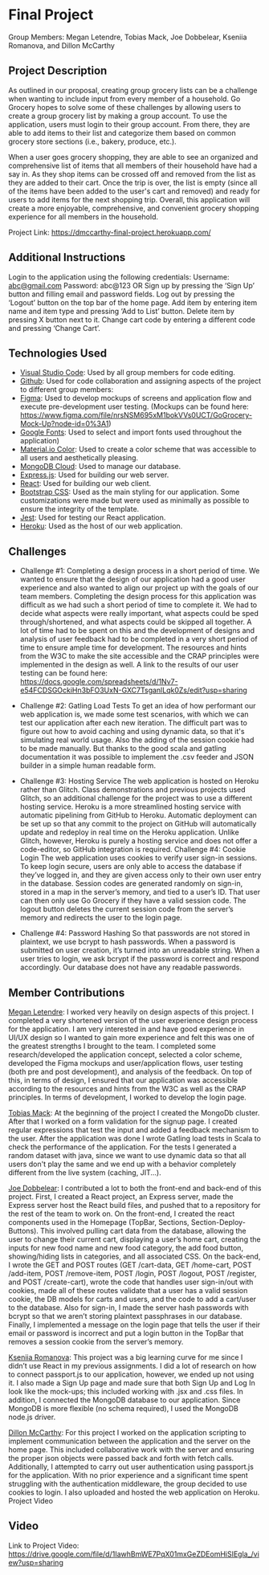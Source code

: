 # Final Project #

Group Members: Megan Letendre, Tobias Mack, Joe Dobbelear, Kseniia Romanova, and Dillon McCarthy

## Project Description ##

As outlined in our proposal, creating group grocery lists can be a challenge when wanting to include input from every member of a household. Go Grocery hopes to solve some of these challenges by allowing users to create a group grocery list by making a group account. To use the application, users must login to their group account. From there, they are able to add items to their list and categorize them based on common grocery store sections (i.e., bakery, produce, etc.). 

When a user goes grocery shopping, they are able to see an organized and comprehensive list of items that all members of their household have had a say in. As they shop items can be crossed off and removed from the list as they are added to their cart. Once the trip is over, the list is empty (since all of the items have been added to the user's cart and removed) and ready for users to add items for the next shopping trip. Overall, this application will create a more enjoyable, comprehensive, and convenient grocery shopping experience for all members in the household. 

Project Link: https://dmccarthy-final-project.herokuapp.com/ 

## Additional Instructions ##

Login to the application using the following credentials:
Username: abc@gmail.com
Password: abc@123
OR
Sign up by pressing the ‘Sign Up’ button and filling email and password fields.
Log out by pressing the ‘Logout’ button on the top bar of the home page.
Add item by entering item name and item type and pressing ‘Add to List’ button.
Delete item by pressing X button next to it.
Change cart code by entering a different code and pressing ‘Change Cart’.

## Technologies Used ##

- [Visual Studio Code](https://code.visualstudio.com/): Used by all group members for code editing.
- [Github](https://github.com/): Used for code collaboration and assigning aspects of the project to different group members:
- [Figma](https://figma.com/): Used to develop mockups of screens and application flow and execute pre-development user testing. (Mockups can be found here: https://www.figma.com/file/nrsNSM695xM1bokVVs0UCT/GoGrocery-Mock-Up?node-id=0%3A1)
- [Google Fonts](https://fonts.google.com/): Used to select and import fonts used throughout the application)
- [Material.io Color](https://material.io/inline-tools/color/): Used to create a color scheme that was accessible to all users and aesthetically pleasing. 
- [MongoDB Cloud](https://www.mongodb.com/cloud): Used to manage our database.
- [Express.js](https://expressjs.com/): Used for building our web server.
- [React](https://reactjs.org/): Used for building our web client.
- [Bootstrap CSS](https://getbootstrap.com/): Used as the main styling for our application. Some customizations were made but were used as minimally as possible to ensure the integrity of the template.
- [Jest](https://jestjs.io/): Used for testing our React application.
- [Heroku](https://www.heroku.com/): Used as the host of our web application.

## Challenges ## 

- Challenge #1: Completing a design process in a short period of time.
We wanted to ensure that the design of our application had a good user experience and also wanted to align our project up with the goals of our team members. Completing the design process for this application was difficult as we had such a short period of time to complete it. We had to decide what aspects were really important, what aspects could be sped through/shortened, and what aspects could be skipped all together. A lot of time had to be spent on this and the development of designs and analysis of user feedback had to be completed in a very short period of time to ensure ample time for development. The resources and hints from the W3C to make the site accessible and the CRAP principles were implemented in the design as well. A link to the results of our user testing can be found here: https://docs.google.com/spreadsheets/d/1Nv7-e54FCDSGOckiHn3bFO3UxN-GXC7TsganlLqk0Zs/edit?usp=sharing 

- Challenge #2: Gatling Load Tests
To get an idea of how performant our web application is, we made some test scenarios, with which we can test our application after each new iteration. The difficult part was to figure out how to avoid caching and using dynamic data, so that it's simulating real world usage. Also the adding of the session cookie had to be made manually. But thanks to the good scala and gatling documentation it was possible to implement the .csv feeder and JSON builder in a simple human readable form.

- Challenge #3: Hosting Service
The web application is hosted on Heroku rather than Glitch. Class demonstrations and previous projects used Glitch, so an additional challenge for the project was to use a different hosting service. Heroku is a more streamlined hosting service with automatic pipelining from GitHub to Heroku. Automatic deployment can be set up so that any commit to the project on GitHub will automatically update and redeploy in real time on the Heroku application. Unlike Glitch, however, Heroku is purely a hosting service and does not offer a code-editor, so GitHub integration is required.
Challenge #4: Cookie Login
The web application uses cookies to verify user sign-in sessions. To keep login secure, users are only able to access the database if they’ve logged in, and they are given access only to their own user entry in the database. Session codes are generated randomly on sign-in, stored in a map in the server’s memory, and tied to a user’s ID. That user can then only use Go Grocery if they have a valid session code. The logout button deletes the current session code from the server’s memory and redirects the user to the login page.

- Challenge #4: Password Hashing
So that passwords are not stored in plaintext, we use bcrypt to hash passwords. When a password is submitted on user creation, it’s turned into an unreadable string. When a user tries to login, we ask bcrypt if the password is correct and respond accordingly. Our database does not have any readable passwords.

## Member Contributions ##

[Megan Letendre](https://github.com/meganletendre7): I worked very heavily on design aspects of this project. I completed a very shortened version of the user experience design process for the application. I am very interested in and have good experience in UI/UX design so I wanted to gain more experience and felt this was one of the greatest strengths I brought to the team. I completed some research/developed the application concept, selected a color scheme, developed the Figma mockups and user/application flows, user testing (both pre and post development), and analysis of the feedback. On top of this, in terms of design, I ensured that our application was accessible according to the resources and hints from the W3C as well as the CRAP principles. In terms of development, I worked to develop the login page. 

[Tobias Mack](https://github.com/tobias-mack): At the beginning of the project I created the MongoDb cluster. After that I worked on a form validation for the signup page. I created regular expressions that test the input and added a feedback mechanism to the user. After the application was done I wrote Gatling load tests in Scala to check the performance of the application. For the tests I generated a random dataset with java, since we want to use dynamic data so that all users don't play the same and we end up with a behavior completely different from the live system (caching, JIT...).

[Joe Dobbelear](https://github.com/r2pen2): I contributed a lot to both the front-end and back-end of this project. First, I created a React project, an Express server, made the Express server host the React build files, and pushed that to a repository for the rest of the team to work on. On the front-end, I created the react components used in the Homepage (TopBar, Sections, Section-Deploy-Buttons). This involved pulling cart data from the database, allowing the user to change their current cart, displaying a user’s home cart, creating the inputs for new food name and new food category, the add food button, showing/hiding lists in categories, and all associated CSS. On the back-end, I wrote the GET and POST routes (GET /cart-data, GET /home-cart, POST /add-item, POST /remove-item, POST /login, POST /logout, POST /register, and POST /create-cart), wrote the code that handles user sign-in/out with cookies, made all of these routes validate that a user has a valid session cookie, the DB models for carts and users, and the code to add a cart/user to the database. Also for sign-in, I made the server hash passwords with bcrypt so that we aren’t storing plaintext passphrases in our database. Finally, I implemented a message on the login page that tells the user if their email or password is incorrect and put a login button in the TopBar that removes a session cookie from the server’s memory. 

[Kseniia Romanova](https://github.com/kr0man0va): This project was a big learning curve for me since I didn’t use React in my previous assignments. I did a lot of research on how to connect passport.js to our application, however, we ended up not using it. I also made a Sign Up page and made sure that both Sign Up and Log In look like the mock-ups; this included working with .jsx and .css files. In addition, I connected the MongoDB database to our application. Since MongoDB is more flexible (no schema required), I used the MongoDB node.js driver.

[Dillon McCarthy](https://github.com/dmccarthy11): For this project I worked on the application scripting to implement communication between the application and the server on the home page. This included collaborative work with the server and ensuring the proper json objects were passed back and forth with fetch calls. Additionally, I attempted to carry out user authentication using passport.js for the application. With no prior experience and a significant time spent struggling with the authentication middleware, the group decided to use cookies to login. I also uploaded and hosted the web application on Heroku.
Project Video

## Video ##
Link to Project Video: https://drive.google.com/file/d/1IawhBmWE7PqX01mxGeZDEomHiSIEgla_/view?usp=sharing 
